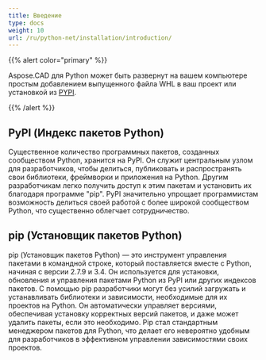 ```yaml
---
title: Введение
type: docs
weight: 10
url: /ru/python-net/installation/introduction/
---
```


{{% alert color="primary" %}}

Aspose.CAD для Python может быть развернут на вашем компьютере простым добавлением выпущенного файла WHL в ваш проект или установкой из [PYPI](https://pypi.org/project/aspose-cad/).

{{% /alert %}}

## PyPI (Индекс пакетов Python)

Существенное количество программных пакетов, созданных сообществом Python, хранится на PyPI. Он служит центральным узлом для разработчиков, чтобы делиться, публиковать и распространять свои библиотеки, фреймворки и приложения на Python. Другим разработчикам легко получить доступ к этим пакетам и установить их благодаря программе "pip". PyPI значительно упрощает программистам возможность делиться своей работой с более широкой сообществом Python, что существенно облегчает сотрудничество.

## pip (Установщик пакетов Python)

pip (Установщик пакетов Python) — это инструмент управления пакетами в командной строке, который поставляется вместе с Python, начиная с версии 2.7.9 и 3.4. Он используется для установки, обновления и управления пакетами Python из PyPI или других индексов пакетов. С помощью pip разработчики могут без усилий загружать и устанавливать библиотеки и зависимости, необходимые для их проектов на Python. Он автоматически управляет версиями, обеспечивая установку корректных версий пакетов, и даже может удалить пакеты, если это необходимо. Pip стал стандартным менеджером пакетов для Python, что делает его невероятно удобным для разработчиков в эффективном управлении зависимостями своих проектов.
